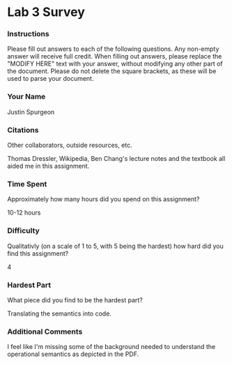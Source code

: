 Lab 3 Survey
============

### Instructions

Please fill out answers to each of the following questions.  Any non-empty answer will receive full credit.  When filling out answers, please replace the "MODIFY HERE" text with your answer, without modifying any other part of the document.  Please do not delete the square brackets, as these will be used to parse your document.

### Your Name

Justin Spurgeon

### Citations

Other collaborators, outside resources, etc.

Thomas Dressler, Wikipedia, Ben Chang's lecture notes and the textbook all aided me in this assignment.

### Time Spent

Approximately how many hours did you spend on this assignment?

10-12 hours

### Difficulty

Qualitativly (on a scale of 1 to 5, with 5 being the hardest) how hard did you find this assignment?

4

### Hardest Part

What piece did you find to be the hardest part?

Translating the semantics into code.

### Additional Comments

I feel like I'm missing some of the background needed to understand the operational semantics as depicted in the PDF.